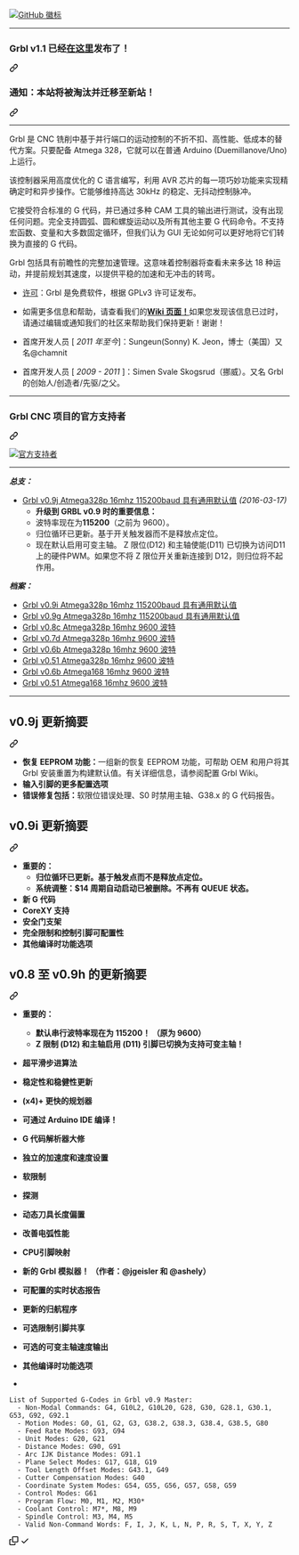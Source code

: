 <div class="Box-sc-g0xbh4-0 bJMeLZ js-snippet-clipboard-copy-unpositioned" data-hpc="true"><article class="markdown-body entry-content container-lg" itemprop="text"><p dir="auto"><a target="_blank" rel="noopener noreferrer" href="https://github.com/gnea/gnea-Media/blob/master/Grbl%20Logo/Grbl%20Logo%20250px.png?raw=true"><img src="https://github.com/gnea/gnea-Media/raw/master/Grbl%20Logo/Grbl%20Logo%20250px.png?raw=true" alt="GitHub 徽标" style="max-width: 100%;"></a></p>
<hr>
<div class="markdown-heading" dir="auto"><h3 tabindex="-1" class="heading-element" dir="auto"><font style="vertical-align: inherit;"><font style="vertical-align: inherit;">Grbl v1.1 已经</font></font><a href="https://github.com/gnea/grbl/releases"><font style="vertical-align: inherit;"><font style="vertical-align: inherit;">在这里</font></font></a><font style="vertical-align: inherit;"><font style="vertical-align: inherit;">发布了！</font></font></h3><a id="user-content-grbl-v11-has-been-released-here" class="anchor" aria-label="永久链接：Grbl v1.1 已发布！" href="#grbl-v11-has-been-released-here"><svg class="octicon octicon-link" viewBox="0 0 16 16" version="1.1" width="16" height="16" aria-hidden="true"><path d="m7.775 3.275 1.25-1.25a3.5 3.5 0 1 1 4.95 4.95l-2.5 2.5a3.5 3.5 0 0 1-4.95 0 .751.751 0 0 1 .018-1.042.751.751 0 0 1 1.042-.018 1.998 1.998 0 0 0 2.83 0l2.5-2.5a2.002 2.002 0 0 0-2.83-2.83l-1.25 1.25a.751.751 0 0 1-1.042-.018.751.751 0 0 1-.018-1.042Zm-4.69 9.64a1.998 1.998 0 0 0 2.83 0l1.25-1.25a.751.751 0 0 1 1.042.018.751.751 0 0 1 .018 1.042l-1.25 1.25a3.5 3.5 0 1 1-4.95-4.95l2.5-2.5a3.5 3.5 0 0 1 4.95 0 .751.751 0 0 1-.018 1.042.751.751 0 0 1-1.042.018 1.998 1.998 0 0 0-2.83 0l-2.5 2.5a1.998 1.998 0 0 0 0 2.83Z"></path></svg></a></div>
<div class="markdown-heading" dir="auto"><h3 tabindex="-1" class="heading-element" dir="auto"><font style="vertical-align: inherit;"><font style="vertical-align: inherit;">通知：本站将被淘汰并迁移至新站！</font></font></h3><a id="user-content-notice-this-site-will-be-phased-out-and-moved-to-the-new-one" class="anchor" aria-label="永久链接：通知：该网站将被淘汰并迁移至新网站！" href="#notice-this-site-will-be-phased-out-and-moved-to-the-new-one"><svg class="octicon octicon-link" viewBox="0 0 16 16" version="1.1" width="16" height="16" aria-hidden="true"><path d="m7.775 3.275 1.25-1.25a3.5 3.5 0 1 1 4.95 4.95l-2.5 2.5a3.5 3.5 0 0 1-4.95 0 .751.751 0 0 1 .018-1.042.751.751 0 0 1 1.042-.018 1.998 1.998 0 0 0 2.83 0l2.5-2.5a2.002 2.002 0 0 0-2.83-2.83l-1.25 1.25a.751.751 0 0 1-1.042-.018.751.751 0 0 1-.018-1.042Zm-4.69 9.64a1.998 1.998 0 0 0 2.83 0l1.25-1.25a.751.751 0 0 1 1.042.018.751.751 0 0 1 .018 1.042l-1.25 1.25a3.5 3.5 0 1 1-4.95-4.95l2.5-2.5a3.5 3.5 0 0 1 4.95 0 .751.751 0 0 1-.018 1.042.751.751 0 0 1-1.042.018 1.998 1.998 0 0 0-2.83 0l-2.5 2.5a1.998 1.998 0 0 0 0 2.83Z"></path></svg></a></div>
<hr>
<p dir="auto"><font style="vertical-align: inherit;"><font style="vertical-align: inherit;">Grbl 是 CNC 铣削中基于并行端口的运动控制的不折不扣、高性能、低成本的替代方案。只要配备 Atmega 328，它就可以在普通 Arduino (Duemillanove/Uno) 上运行。</font></font></p>
<p dir="auto"><font style="vertical-align: inherit;"><font style="vertical-align: inherit;">该控制器采用高度优化的 C 语言编写，利用 AVR 芯片的每一项巧妙功能来实现精确定时和异步操作。它能够维持高达 30kHz 的稳定、无抖动控制脉冲。</font></font></p>
<p dir="auto"><font style="vertical-align: inherit;"><font style="vertical-align: inherit;">它接受符合标准的 G 代码，并已通过多种 CAM 工具的输出进行测试，没有出现任何问题。完全支持圆弧、圆和螺旋运动以及所有其他主要 G 代码命令。不支持宏函数、变量和大多数固定循环，但我们认为 GUI 无论如何可以更好地将它们转换为直接的 G 代码。</font></font></p>
<p dir="auto"><font style="vertical-align: inherit;"><font style="vertical-align: inherit;">Grbl 包括具有前瞻性的完整加速管理。这意味着控制器将查看未来多达 18 种运动，并提前规划其速度，以提供平稳的加速和无冲击的转弯。</font></font></p>
<ul dir="auto">
<li>
<p dir="auto"><a href="https://github.com/grbl/grbl/wiki/Licensing"><font style="vertical-align: inherit;"><font style="vertical-align: inherit;">许可</font></font></a><font style="vertical-align: inherit;"><font style="vertical-align: inherit;">：Grbl 是免费软件，根据 GPLv3 许可证发布。</font></font></p>
</li>
<li>
<p dir="auto"><font style="vertical-align: inherit;"><font style="vertical-align: inherit;">如需更多信息和帮助，请查看我们的</font></font><strong><a href="https://github.com/grbl/grbl/wiki"><font style="vertical-align: inherit;"><font style="vertical-align: inherit;">Wiki 页面！</font></font></a></strong><font style="vertical-align: inherit;"><font style="vertical-align: inherit;">如果您发现该信息已过时，请通过编辑或通知我们的社区来帮助我们保持更新！谢谢！</font></font></p>
</li>
<li>
<p dir="auto"><font style="vertical-align: inherit;"><font style="vertical-align: inherit;">首席开发人员 [ </font></font><em><font style="vertical-align: inherit;"><font style="vertical-align: inherit;">2011 年至今</font></font></em><font style="vertical-align: inherit;"><font style="vertical-align: inherit;">]：Sungeun(Sonny) K. Jeon，博士（美国）又名@chamnit</font></font></p>
</li>
<li>
<p dir="auto"><font style="vertical-align: inherit;"><font style="vertical-align: inherit;">首席开发人员 [ </font></font><em><font style="vertical-align: inherit;"><font style="vertical-align: inherit;">2009 - 2011</font></font></em><font style="vertical-align: inherit;"><font style="vertical-align: inherit;"> ]：Simen Svale Skogsrud（挪威）。又名 Grbl 的创始人/创造者/先驱/之父。</font></font></p>
</li>
</ul>
<hr>
<div class="markdown-heading" dir="auto"><h3 tabindex="-1" class="heading-element" dir="auto"><font style="vertical-align: inherit;"><font style="vertical-align: inherit;">Grbl CNC 项目的官方支持者</font></font></h3><a id="user-content-official-supporters-of-the-grbl-cnc-project" class="anchor" aria-label="永久链接：Grbl CNC 项目的官方支持者" href="#official-supporters-of-the-grbl-cnc-project"><svg class="octicon octicon-link" viewBox="0 0 16 16" version="1.1" width="16" height="16" aria-hidden="true"><path d="m7.775 3.275 1.25-1.25a3.5 3.5 0 1 1 4.95 4.95l-2.5 2.5a3.5 3.5 0 0 1-4.95 0 .751.751 0 0 1 .018-1.042.751.751 0 0 1 1.042-.018 1.998 1.998 0 0 0 2.83 0l2.5-2.5a2.002 2.002 0 0 0-2.83-2.83l-1.25 1.25a.751.751 0 0 1-1.042-.018.751.751 0 0 1-.018-1.042Zm-4.69 9.64a1.998 1.998 0 0 0 2.83 0l1.25-1.25a.751.751 0 0 1 1.042.018.751.751 0 0 1 .018 1.042l-1.25 1.25a3.5 3.5 0 1 1-4.95-4.95l2.5-2.5a3.5 3.5 0 0 1 4.95 0 .751.751 0 0 1-.018 1.042.751.751 0 0 1-1.042.018 1.998 1.998 0 0 0-2.83 0l-2.5 2.5a1.998 1.998 0 0 0 0 2.83Z"></path></svg></a></div>
<p dir="auto"><a target="_blank" rel="noopener noreferrer" href="https://github.com/gnea/gnea-Media/blob/master/Contributors.png?raw=true"><img src="https://github.com/gnea/gnea-Media/raw/master/Contributors.png?raw=true" alt="官方支持者" style="max-width: 100%;"></a></p>
<hr>
<p dir="auto"><em><strong><font style="vertical-align: inherit;"><font style="vertical-align: inherit;">总支：</font></font></strong></em></p>
<ul dir="auto">
<li><a href="http://bit.ly/1I8Ey4S" rel="nofollow"><font style="vertical-align: inherit;"><font style="vertical-align: inherit;">Grbl v0.9j Atmega328p 16mhz 115200baud 具有通用默认值</font></font></a> <em><font style="vertical-align: inherit;"><font style="vertical-align: inherit;">(2016-03-17)</font></font></em>
<ul dir="auto">
<li><strong><font style="vertical-align: inherit;"><font style="vertical-align: inherit;">升级到 GRBL v0.9 时的重要信息：</font></font></strong></li>
<li><font style="vertical-align: inherit;"><font style="vertical-align: inherit;">波特率现在为</font></font><strong><font style="vertical-align: inherit;"><font style="vertical-align: inherit;">115200</font></font></strong><font style="vertical-align: inherit;"><font style="vertical-align: inherit;">（之前为 9600）。</font></font></li>
<li><font style="vertical-align: inherit;"><font style="vertical-align: inherit;">归位循环已更新。基于开关触发器而不是释放点定位。</font></font></li>
<li><font style="vertical-align: inherit;"><font style="vertical-align: inherit;">现在默认启用可变主轴。 Z 限位(D12) 和主轴使能(D11) 已切换为访问D11 上的硬件PWM。如果您不将 Z 限位开关重新连接到 D12，则归位将不起作用。</font></font></li>
</ul>
</li>
</ul>
<p dir="auto"><em><strong><font style="vertical-align: inherit;"><font style="vertical-align: inherit;">档案：</font></font></strong></em></p>
<ul dir="auto">
<li><a href="http://bit.ly/1EiviDk" rel="nofollow"><font style="vertical-align: inherit;"><font style="vertical-align: inherit;">Grbl v0.9i Atmega328p 16mhz 115200baud 具有通用默认值</font></font></a></li>
<li><a href="http://bit.ly/1m8E1Qa" rel="nofollow"><font style="vertical-align: inherit;"><font style="vertical-align: inherit;">Grbl v0.9g Atmega328p 16mhz 115200baud 具有通用默认值</font></font></a></li>
<li><a href="http://bit.ly/SSdCJE" rel="nofollow"><font style="vertical-align: inherit;"><font style="vertical-align: inherit;">Grbl v0.8c Atmega328p 16mhz 9600 波特</font></font></a></li>
<li><a href="http://bit.ly/ZhL15G" rel="nofollow"><font style="vertical-align: inherit;"><font style="vertical-align: inherit;">Grbl v0.7d Atmega328p 16mhz 9600 波特</font></font></a></li>
<li><a href="http://bit.ly/VD04A5" rel="nofollow"><font style="vertical-align: inherit;"><font style="vertical-align: inherit;">Grbl v0.6b Atmega328p 16mhz 9600 波特</font></font></a></li>
<li><a href="http://bit.ly/W75BS1" rel="nofollow"><font style="vertical-align: inherit;"><font style="vertical-align: inherit;">Grbl v0.51 Atmega328p 16mhz 9600 波特</font></font></a></li>
<li><a href="http://bit.ly/SScWnE" rel="nofollow"><font style="vertical-align: inherit;"><font style="vertical-align: inherit;">Grbl v0.6b Atmega168 16mhz 9600 波特</font></font></a></li>
<li><a href="http://bit.ly/VXyrYu" rel="nofollow"><font style="vertical-align: inherit;"><font style="vertical-align: inherit;">Grbl v0.51 Atmega168 16mhz 9600 波特</font></font></a></li>
</ul>
<hr>
<div class="markdown-heading" dir="auto"><h2 tabindex="-1" class="heading-element" dir="auto"><font style="vertical-align: inherit;"><font style="vertical-align: inherit;">v0.9j 更新摘要</font></font></h2><a id="user-content-update-summary-for-v09j" class="anchor" aria-label="永久链接：v0.9j 更新摘要" href="#update-summary-for-v09j"><svg class="octicon octicon-link" viewBox="0 0 16 16" version="1.1" width="16" height="16" aria-hidden="true"><path d="m7.775 3.275 1.25-1.25a3.5 3.5 0 1 1 4.95 4.95l-2.5 2.5a3.5 3.5 0 0 1-4.95 0 .751.751 0 0 1 .018-1.042.751.751 0 0 1 1.042-.018 1.998 1.998 0 0 0 2.83 0l2.5-2.5a2.002 2.002 0 0 0-2.83-2.83l-1.25 1.25a.751.751 0 0 1-1.042-.018.751.751 0 0 1-.018-1.042Zm-4.69 9.64a1.998 1.998 0 0 0 2.83 0l1.25-1.25a.751.751 0 0 1 1.042.018.751.751 0 0 1 .018 1.042l-1.25 1.25a3.5 3.5 0 1 1-4.95-4.95l2.5-2.5a3.5 3.5 0 0 1 4.95 0 .751.751 0 0 1-.018 1.042.751.751 0 0 1-1.042.018 1.998 1.998 0 0 0-2.83 0l-2.5 2.5a1.998 1.998 0 0 0 0 2.83Z"></path></svg></a></div>
<ul dir="auto">
<li><strong><font style="vertical-align: inherit;"><font style="vertical-align: inherit;">恢复 EEPROM 功能：</font></font></strong><font style="vertical-align: inherit;"><font style="vertical-align: inherit;">一组新的恢复 EEPROM 功能，可帮助 OEM 和用户将其 Grbl 安装重置为构建默认值。有关详细信息，请参阅配置 Grbl Wiki。</font></font></li>
<li><strong><font style="vertical-align: inherit;"><font style="vertical-align: inherit;">输入引脚的更多配置选项</font></font></strong></li>
<li><strong><font style="vertical-align: inherit;"><font style="vertical-align: inherit;">错误修复包括：</font></font></strong><font style="vertical-align: inherit;"><font style="vertical-align: inherit;">软限位错误处理、S0 时禁用主轴、G38.x 的 G 代码报告。</font></font></li>
</ul>
<div class="markdown-heading" dir="auto"><h2 tabindex="-1" class="heading-element" dir="auto"><font style="vertical-align: inherit;"><font style="vertical-align: inherit;">v0.9i 更新摘要</font></font></h2><a id="user-content-update-summary-for-v09i" class="anchor" aria-label="永久链接：v0.9i 更新摘要" href="#update-summary-for-v09i"><svg class="octicon octicon-link" viewBox="0 0 16 16" version="1.1" width="16" height="16" aria-hidden="true"><path d="m7.775 3.275 1.25-1.25a3.5 3.5 0 1 1 4.95 4.95l-2.5 2.5a3.5 3.5 0 0 1-4.95 0 .751.751 0 0 1 .018-1.042.751.751 0 0 1 1.042-.018 1.998 1.998 0 0 0 2.83 0l2.5-2.5a2.002 2.002 0 0 0-2.83-2.83l-1.25 1.25a.751.751 0 0 1-1.042-.018.751.751 0 0 1-.018-1.042Zm-4.69 9.64a1.998 1.998 0 0 0 2.83 0l1.25-1.25a.751.751 0 0 1 1.042.018.751.751 0 0 1 .018 1.042l-1.25 1.25a3.5 3.5 0 1 1-4.95-4.95l2.5-2.5a3.5 3.5 0 0 1 4.95 0 .751.751 0 0 1-.018 1.042.751.751 0 0 1-1.042.018 1.998 1.998 0 0 0-2.83 0l-2.5 2.5a1.998 1.998 0 0 0 0 2.83Z"></path></svg></a></div>
<ul dir="auto">
<li><strong><font style="vertical-align: inherit;"><font style="vertical-align: inherit;">重要的：</font></font></strong>
<ul dir="auto">
<li><strong><font style="vertical-align: inherit;"><font style="vertical-align: inherit;">归位循环已更新。基于触发点而不是释放点定位。</font></font></strong></li>
<li><strong><font style="vertical-align: inherit;"><font style="vertical-align: inherit;">系统调整：$14 周期自动启动已被删除。不再有 QUEUE 状态。</font></font></strong></li>
</ul>
</li>
<li><strong><font style="vertical-align: inherit;"><font style="vertical-align: inherit;">新 G 代码</font></font></strong></li>
<li><strong><font style="vertical-align: inherit;"><font style="vertical-align: inherit;">CoreXY 支持</font></font></strong></li>
<li><strong><font style="vertical-align: inherit;"><font style="vertical-align: inherit;">安全门支架</font></font></strong></li>
<li><strong><font style="vertical-align: inherit;"><font style="vertical-align: inherit;">完全限制和控制引脚可配置性</font></font></strong></li>
<li><strong><font style="vertical-align: inherit;"><font style="vertical-align: inherit;">其他编译时功能选项</font></font></strong></li>
</ul>
<div class="markdown-heading" dir="auto"><h2 tabindex="-1" class="heading-element" dir="auto"><font style="vertical-align: inherit;"><font style="vertical-align: inherit;">v0.8 至 v0.9h 的更新摘要</font></font></h2><a id="user-content-update-summary-for-v09h-from-v08" class="anchor" aria-label="永久链接：v0.8 至 v0.9h 的更新摘要" href="#update-summary-for-v09h-from-v08"><svg class="octicon octicon-link" viewBox="0 0 16 16" version="1.1" width="16" height="16" aria-hidden="true"><path d="m7.775 3.275 1.25-1.25a3.5 3.5 0 1 1 4.95 4.95l-2.5 2.5a3.5 3.5 0 0 1-4.95 0 .751.751 0 0 1 .018-1.042.751.751 0 0 1 1.042-.018 1.998 1.998 0 0 0 2.83 0l2.5-2.5a2.002 2.002 0 0 0-2.83-2.83l-1.25 1.25a.751.751 0 0 1-1.042-.018.751.751 0 0 1-.018-1.042Zm-4.69 9.64a1.998 1.998 0 0 0 2.83 0l1.25-1.25a.751.751 0 0 1 1.042.018.751.751 0 0 1 .018 1.042l-1.25 1.25a3.5 3.5 0 1 1-4.95-4.95l2.5-2.5a3.5 3.5 0 0 1 4.95 0 .751.751 0 0 1-.018 1.042.751.751 0 0 1-1.042.018 1.998 1.998 0 0 0-2.83 0l-2.5 2.5a1.998 1.998 0 0 0 0 2.83Z"></path></svg></a></div>
<ul dir="auto">
<li>
<p dir="auto"><strong><font style="vertical-align: inherit;"><font style="vertical-align: inherit;">重要的：</font></font></strong></p>
<ul dir="auto">
<li><strong><font style="vertical-align: inherit;"><font style="vertical-align: inherit;">默认串行波特率现在为 115200！ （原为 9600）</font></font></strong></li>
<li><strong><font style="vertical-align: inherit;"><font style="vertical-align: inherit;">Z 限制 (D12) 和主轴启用 (D11) 引脚已切换为支持可变主轴！</font></font></strong></li>
</ul>
</li>
<li>
<p dir="auto"><strong><font style="vertical-align: inherit;"><font style="vertical-align: inherit;">超平滑步进算法</font></font></strong></p>
</li>
<li>
<p dir="auto"><strong><font style="vertical-align: inherit;"><font style="vertical-align: inherit;">稳定性和稳健性更新</font></font></strong></p>
</li>
<li>
<p dir="auto"><strong><font style="vertical-align: inherit;"><font style="vertical-align: inherit;">(x4)+ 更快的规划器</font></font></strong></p>
</li>
<li>
<p dir="auto"><strong><font style="vertical-align: inherit;"><font style="vertical-align: inherit;">可通过 Arduino IDE 编译！</font></font></strong></p>
</li>
<li>
<p dir="auto"><strong><font style="vertical-align: inherit;"><font style="vertical-align: inherit;">G 代码解析器大修</font></font></strong></p>
</li>
<li>
<p dir="auto"><strong><font style="vertical-align: inherit;"><font style="vertical-align: inherit;">独立的加速度和速度设置</font></font></strong></p>
</li>
<li>
<p dir="auto"><strong><font style="vertical-align: inherit;"><font style="vertical-align: inherit;">软限制</font></font></strong></p>
</li>
<li>
<p dir="auto"><strong><font style="vertical-align: inherit;"><font style="vertical-align: inherit;">探测</font></font></strong></p>
</li>
<li>
<p dir="auto"><strong><font style="vertical-align: inherit;"><font style="vertical-align: inherit;">动态刀具长度偏置</font></font></strong></p>
</li>
<li>
<p dir="auto"><strong><font style="vertical-align: inherit;"><font style="vertical-align: inherit;">改善电弧性能</font></font></strong></p>
</li>
<li>
<p dir="auto"><strong><font style="vertical-align: inherit;"><font style="vertical-align: inherit;">CPU引脚映射</font></font></strong></p>
</li>
<li>
<p dir="auto"><strong><font style="vertical-align: inherit;"><font style="vertical-align: inherit;">新的 Grbl 模拟器！ （作者：@jgeisler 和 @ashely）</font></font></strong></p>
</li>
<li>
<p dir="auto"><strong><font style="vertical-align: inherit;"><font style="vertical-align: inherit;">可配置的实时状态报告</font></font></strong></p>
</li>
<li>
<p dir="auto"><strong><font style="vertical-align: inherit;"><font style="vertical-align: inherit;">更新的归航程序</font></font></strong></p>
</li>
<li>
<p dir="auto"><strong><font style="vertical-align: inherit;"><font style="vertical-align: inherit;">可选限制引脚共享</font></font></strong></p>
</li>
<li>
<p dir="auto"><strong><font style="vertical-align: inherit;"><font style="vertical-align: inherit;">可选的可变主轴速度输出</font></font></strong></p>
</li>
<li>
<p dir="auto"><strong><font style="vertical-align: inherit;"><font style="vertical-align: inherit;">其他编译时功能选项</font></font></strong></p>
</li>
<li></li>
</ul>
<div class="snippet-clipboard-content notranslate position-relative overflow-auto"><pre class="notranslate"><code>List of Supported G-Codes in Grbl v0.9 Master:
  - Non-Modal Commands: G4, G10L2, G10L20, G28, G30, G28.1, G30.1, G53, G92, G92.1
  - Motion Modes: G0, G1, G2, G3, G38.2, G38.3, G38.4, G38.5, G80
  - Feed Rate Modes: G93, G94
  - Unit Modes: G20, G21
  - Distance Modes: G90, G91
  - Arc IJK Distance Modes: G91.1
  - Plane Select Modes: G17, G18, G19
  - Tool Length Offset Modes: G43.1, G49
  - Cutter Compensation Modes: G40
  - Coordinate System Modes: G54, G55, G56, G57, G58, G59
  - Control Modes: G61
  - Program Flow: M0, M1, M2, M30*
  - Coolant Control: M7*, M8, M9
  - Spindle Control: M3, M4, M5
  - Valid Non-Command Words: F, I, J, K, L, N, P, R, S, T, X, Y, Z
</code></pre><div class="zeroclipboard-container">
    <clipboard-copy aria-label="Copy" class="ClipboardButton btn btn-invisible js-clipboard-copy m-2 p-0 tooltipped-no-delay d-flex flex-justify-center flex-items-center" data-copy-feedback="Copied!" data-tooltip-direction="w" value="List of Supported G-Codes in Grbl v0.9 Master:
  - Non-Modal Commands: G4, G10L2, G10L20, G28, G30, G28.1, G30.1, G53, G92, G92.1
  - Motion Modes: G0, G1, G2, G3, G38.2, G38.3, G38.4, G38.5, G80
  - Feed Rate Modes: G93, G94
  - Unit Modes: G20, G21
  - Distance Modes: G90, G91
  - Arc IJK Distance Modes: G91.1
  - Plane Select Modes: G17, G18, G19
  - Tool Length Offset Modes: G43.1, G49
  - Cutter Compensation Modes: G40
  - Coordinate System Modes: G54, G55, G56, G57, G58, G59
  - Control Modes: G61
  - Program Flow: M0, M1, M2, M30*
  - Coolant Control: M7*, M8, M9
  - Spindle Control: M3, M4, M5
  - Valid Non-Command Words: F, I, J, K, L, N, P, R, S, T, X, Y, Z" tabindex="0" role="button">
      <svg aria-hidden="true" height="16" viewBox="0 0 16 16" version="1.1" width="16" data-view-component="true" class="octicon octicon-copy js-clipboard-copy-icon">
    <path d="M0 6.75C0 5.784.784 5 1.75 5h1.5a.75.75 0 0 1 0 1.5h-1.5a.25.25 0 0 0-.25.25v7.5c0 .138.112.25.25.25h7.5a.25.25 0 0 0 .25-.25v-1.5a.75.75 0 0 1 1.5 0v1.5A1.75 1.75 0 0 1 9.25 16h-7.5A1.75 1.75 0 0 1 0 14.25Z"></path><path d="M5 1.75C5 .784 5.784 0 6.75 0h7.5C15.216 0 16 .784 16 1.75v7.5A1.75 1.75 0 0 1 14.25 11h-7.5A1.75 1.75 0 0 1 5 9.25Zm1.75-.25a.25.25 0 0 0-.25.25v7.5c0 .138.112.25.25.25h7.5a.25.25 0 0 0 .25-.25v-7.5a.25.25 0 0 0-.25-.25Z"></path>
</svg>
      <svg aria-hidden="true" height="16" viewBox="0 0 16 16" version="1.1" width="16" data-view-component="true" class="octicon octicon-check js-clipboard-check-icon color-fg-success d-none">
    <path d="M13.78 4.22a.75.75 0 0 1 0 1.06l-7.25 7.25a.75.75 0 0 1-1.06 0L2.22 9.28a.751.751 0 0 1 .018-1.042.751.751 0 0 1 1.042-.018L6 10.94l6.72-6.72a.75.75 0 0 1 1.06 0Z"></path>
</svg>
    </clipboard-copy>
  </div></div>
</article></div>
